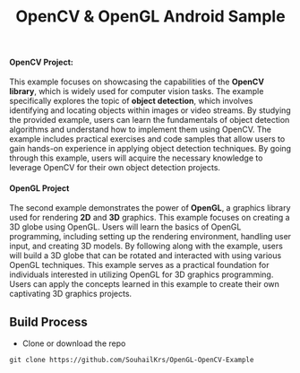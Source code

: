 <h1 align="center"> OpenCV & OpenGL Android Sample </h1> <br>




#### OpenCV Project:
This example focuses on showcasing the capabilities of the **OpenCV library**, which is widely used for computer vision tasks. The example specifically explores the topic of **object detection**, which involves identifying and locating objects within images or video streams. By studying the provided example, users can learn the fundamentals of object detection algorithms and understand how to implement them using OpenCV. The example includes practical exercises and code samples that allow users to gain hands-on experience in applying object detection techniques. By going through this example, users will acquire the necessary knowledge to leverage OpenCV for their own object detection projects.

#### OpenGL Project
The second example demonstrates the power of **OpenGL**, a graphics library used for rendering **2D** and **3D** graphics. This example focuses on creating a 3D globe using OpenGL. Users will learn the basics of OpenGL programming, including setting up the rendering environment, handling user input, and creating 3D models. By following along with the example, users will build a 3D globe that can be rotated and interacted with using various OpenGL techniques. This example serves as a practical foundation for individuals interested in utilizing OpenGL for 3D graphics programming. Users can apply the concepts learned in this example to create their own captivating 3D graphics projects.


## Build Process

- Clone or download the repo 

```{r klippy, echo=FALSE, include=TRUE}
git clone https://github.com/SouhailKrs/OpenGL-OpenCV-Example
```






